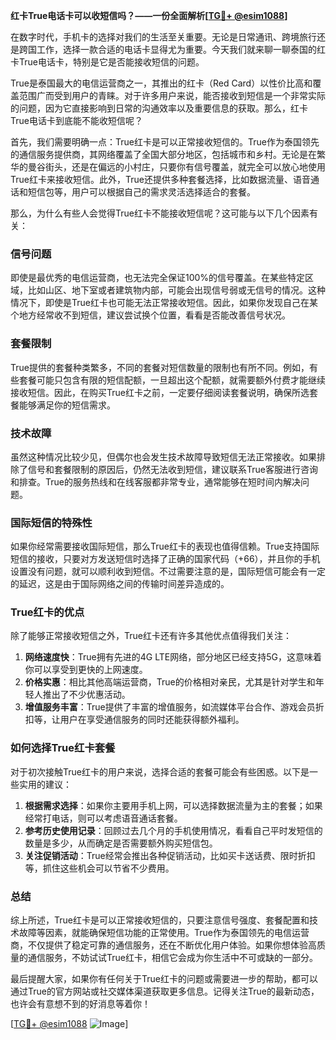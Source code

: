 **红卡True电话卡可以收短信吗？——一份全面解析[[TG💪+ @esim1088](https://t.me/s/esim1088)]**

在数字时代，手机卡的选择对我们的生活至关重要。无论是日常通讯、跨境旅行还是跨国工作，选择一款合适的电话卡显得尤为重要。今天我们就来聊一聊泰国的红卡True电话卡，特别是它是否能接收短信的问题。

True是泰国最大的电信运营商之一，其推出的红卡（Red Card）以性价比高和覆盖范围广而受到用户的青睐。对于许多用户来说，能否接收到短信是一个非常实际的问题，因为它直接影响到日常的沟通效率以及重要信息的获取。那么，红卡True电话卡到底能不能收短信呢？

首先，我们需要明确一点：True红卡是可以正常接收短信的。True作为泰国领先的通信服务提供商，其网络覆盖了全国大部分地区，包括城市和乡村。无论是在繁华的曼谷街头，还是在偏远的小村庄，只要你有信号覆盖，就完全可以放心地使用True红卡来接收短信。此外，True还提供多种套餐选择，比如数据流量、语音通话和短信包等，用户可以根据自己的需求灵活选择适合的套餐。

那么，为什么有些人会觉得True红卡不能接收短信呢？这可能与以下几个因素有关：

### **信号问题**
即使是最优秀的电信运营商，也无法完全保证100%的信号覆盖。在某些特定区域，比如山区、地下室或者建筑物内部，可能会出现信号弱或无信号的情况。这种情况下，即使是True红卡也可能无法正常接收短信。因此，如果你发现自己在某个地方经常收不到短信，建议尝试换个位置，看看是否能改善信号状况。

### **套餐限制**
True提供的套餐种类繁多，不同的套餐对短信数量的限制也有所不同。例如，有些套餐可能只包含有限的短信配额，一旦超出这个配额，就需要额外付费才能继续接收短信。因此，在购买True红卡之前，一定要仔细阅读套餐说明，确保所选套餐能够满足你的短信需求。

### **技术故障**
虽然这种情况比较少见，但偶尔也会发生技术故障导致短信无法正常接收。如果排除了信号和套餐限制的原因后，仍然无法收到短信，建议联系True客服进行咨询和排查。True的服务热线和在线客服都非常专业，通常能够在短时间内解决问题。

### **国际短信的特殊性**
如果你经常需要接收国际短信，那么True红卡的表现也值得信赖。True支持国际短信的接收，只要对方发送短信时选择了正确的国家代码（+66），并且你的手机设置没有问题，就可以顺利收到短信。不过需要注意的是，国际短信可能会有一定的延迟，这是由于国际网络之间的传输时间差异造成的。

### **True红卡的优点**
除了能够正常接收短信之外，True红卡还有许多其他优点值得我们关注：

1. **网络速度快**：True拥有先进的4G LTE网络，部分地区已经支持5G，这意味着你可以享受到更快的上网速度。
2. **价格实惠**：相比其他高端运营商，True的价格相对亲民，尤其是针对学生和年轻人推出了不少优惠活动。
3. **增值服务丰富**：True提供了丰富的增值服务，如流媒体平台合作、游戏会员折扣等，让用户在享受通信服务的同时还能获得额外福利。

### **如何选择True红卡套餐**
对于初次接触True红卡的用户来说，选择合适的套餐可能会有些困惑。以下是一些实用的建议：

1. **根据需求选择**：如果你主要用手机上网，可以选择数据流量为主的套餐；如果经常打电话，则可以考虑语音通话套餐。
2. **参考历史使用记录**：回顾过去几个月的手机使用情况，看看自己平时发短信的数量是多少，从而确定是否需要额外购买短信包。
3. **关注促销活动**：True经常会推出各种促销活动，比如买卡送话费、限时折扣等，抓住这些机会可以节省不少费用。

### **总结**
综上所述，True红卡是可以正常接收短信的，只要注意信号强度、套餐配置和技术故障等因素，就能确保短信功能的正常使用。True作为泰国领先的电信运营商，不仅提供了稳定可靠的通信服务，还在不断优化用户体验。如果你想体验高质量的通信服务，不妨试试True红卡，相信它会成为你生活中不可或缺的一部分。

最后提醒大家，如果你有任何关于True红卡的问题或需要进一步的帮助，都可以通过True的官方网站或社交媒体渠道获取更多信息。记得关注True的最新动态，也许会有意想不到的好消息等着你！

[[TG💪+ @esim1088](https://t.me/s/esim1088) ![Image](https://i.postimg.cc/4NQfJmqS/Snipaste-2025-05-13-00-14-12.png)]